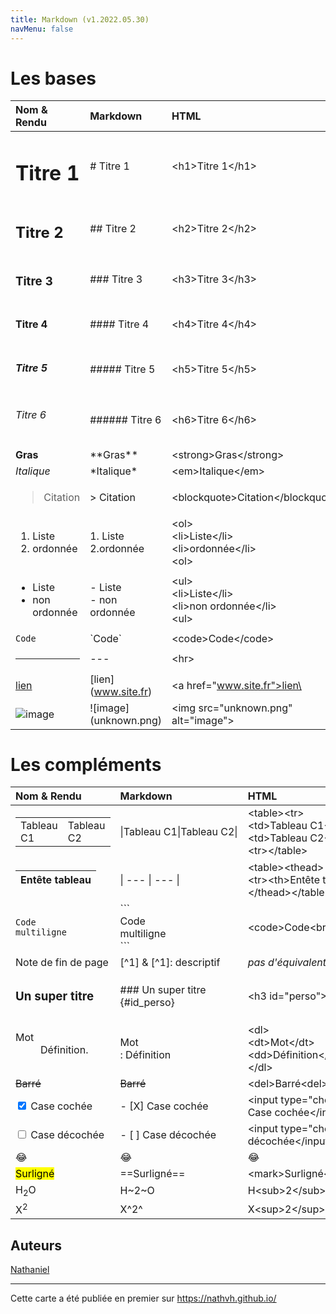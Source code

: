 ```yaml
---
title: Markdown (v1.2022.05.30)
navMenu: false
---
```


# Les bases

| Nom & Rendu                                 | Markdown                    | HTML                                                          | 
|:--------------------------------------------|:----------------------------|:--------------------------------------------------------------|
| <h1>Titre 1</h1>                            | # Titre 1                   | \<h1>Titre 1\</h1>                                            | 
| <h2>Titre 2</h2>                            | ## Titre 2                  | \<h2>Titre 2\</h2>                                            |
| <h3>Titre 3</h3>                            | ### Titre 3                 | \<h3>Titre 3\</h3>                                            |
| <h4>Titre 4</h4>                            | #### Titre 4                | \<h4>Titre 4\</h4>                                            |
| <h5>Titre 5</h5>                            | ##### Titre 5               | \<h5>Titre 5\</h5>                                            |
| <h6>Titre 6</h6>                            | ###### Titre 6              | \<h6>Titre 6\</h6>                                            |
| <strong>Gras</strong>                       | \*\*Gras\*\*                | \<strong>Gras\</strong>                                       |
| <em>Italique</em>                           | \*Italique\*                | \<em>Italique\</em>                                           |
| <blockquote>Citation</blockquote>           | \> Citation                 | \<blockquote>Citation\</blockquote>                           |
| <ol><li>Liste</li><li>ordonnée</li><ol>     | 1. Liste <br> 2.ordonnée    | \<ol><br>\<li>Liste\</li><br>\<li>ordonnée\</li><br>\<ol>     |
| <ul><li>Liste</li><li>non ordonnée</li><ul> | - Liste <br> - non ordonnée | \<ul><br>\<li>Liste\</li><br>\<li>non ordonnée\</li><br>\<ul> |
| <code>Code</code>                           | \`Code\`                    | \<code>Code\</code>                                           |
| <hr>                                        | \-\-\-                      | \<hr>                                                         |
| <a href="www.site.fr">lien</a>              | \[lien]\(www.site.fr)       | \<a href="www.site.fr">lien\</a>                              |
| ![image](unknown.png)                        | \!\[image](unknown.png)      | \<img src="unknown.png" alt="image">                           |

# Les compléments

| Nom & Rendu                                                        | Markdown                                         | HTML                                                                               | 
|:-------------------------------------------------------------------|:-------------------------------------------------|:-----------------------------------------------------------------------------------|
| <table><tr><td>Tableau C1</td><td>Tableau C2</td><tr></table>      | &vert;Tableau&nbsp;C1&vert;Tableau&nbsp;C2&vert; | \<table>\<tr><br>\<td>Tableau C1\</td><br>\<td>Tableau C2\</td><br>\<tr>\</table>  |
| <table><thead><tr><th>Entête&nbsp;tableau</th><tr></thead></table> | &vert; --- &vert; --- &vert;                     | \<table>\<thead><br>\<tr>\<th>Entête&nbsp;tableau\</th>\<tr><br>\</thead>\</table> |
| <code>Code<br>multiligne</code>                                    | \```<br>Code<br>multiligne<br>```                | \<code>Code\<br>multiligne\</code>                                                 |
| Note de fin de page                                                | [^1] & [^1]: descriptif                          | *pas d'équivalent*                                                                 |
| <h3 id="perso">Un super titre<h3>                                  | ### Un super titre {#id_perso}                   | \<h3 id="perso">Un super titre\<h3>                                                |
| <dl><dt>Mot</dt><dd>Définition.</dd></dl>                          | Mot<br>: Définition                              | \<dl><br>\<dt>Mot\</dt><br>\<dd>Définition\</dd><br>\</dl>                         | 
| <del>Barré<del>                                                    | ~~Barré~~                                        | \<del>Barré\<del>                                                                  |
| <input type="checkbox" checked> Case cochée</input>                | - [X] Case cochée                                | \<input type="checkbox" checked> Case cochée\</input>                              |
| <input type="checkbox"> Case décochée</input>                      | - [ ] Case décochée                              | \<input type="checkbox"> Case décochée\</input>                                    |
| &#128514;                                                          | :joy:                                            | &#128514;                                                                          |
| <mark>Surligné</mark>                                              | \=\=Surligné\=\=                                 | \<mark>Surligné\</mark>                                                            |
| H<sub>2</sub>O                                                     | H\~2\~O                                          | H\<sub>2\</sub>O                                                                   |
| X<sup>2</sup>                                                      | X^2^                                             | X\<sup>2\</sup>                                                                    |

## Auteurs

[Nathaniel](../about#nathaniel)

---
Cette carte a été publiée en premier sur https://nathvh.github.io/